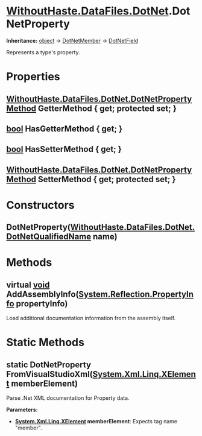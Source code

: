 # [WithoutHaste.DataFiles.DotNet](TableOfContents.WithoutHaste.DataFiles.DotNet.md).DotNetProperty

**Inheritance:** [object](https://docs.microsoft.com/en-us/dotnet/api/system.object) → [DotNetMember](WithoutHaste.DataFiles.DotNet.DotNetMember.md) → [DotNetField](WithoutHaste.DataFiles.DotNet.DotNetField.md)  

Represents a type's property.  

# Properties

## [WithoutHaste.DataFiles.DotNet.DotNetPropertyMethod](WithoutHaste.DataFiles.DotNet.DotNetPropertyMethod.md) GetterMethod { get; protected set; }

## [bool](https://docs.microsoft.com/en-us/dotnet/api/system.boolean) HasGetterMethod { get; }

## [bool](https://docs.microsoft.com/en-us/dotnet/api/system.boolean) HasSetterMethod { get; }

## [WithoutHaste.DataFiles.DotNet.DotNetPropertyMethod](WithoutHaste.DataFiles.DotNet.DotNetPropertyMethod.md) SetterMethod { get; protected set; }

# Constructors

## DotNetProperty([WithoutHaste.DataFiles.DotNet.DotNetQualifiedName](WithoutHaste.DataFiles.DotNet.DotNetQualifiedName.md) name)

# Methods

## virtual [void](https://docs.microsoft.com/en-us/dotnet/api/system.void) AddAssemblyInfo([System.Reflection.PropertyInfo](https://docs.microsoft.com/en-us/dotnet/api/system.reflection.propertyinfo) propertyInfo)

Load additional documentation information from the assembly itself.  

# Static Methods

## static DotNetProperty FromVisualStudioXml([System.Xml.Linq.XElement](https://docs.microsoft.com/en-us/dotnet/api/system.xml.linq.xelement) memberElement)

Parse .Net XML documentation for Property data.  

**Parameters:**  
* **[System.Xml.Linq.XElement](https://docs.microsoft.com/en-us/dotnet/api/system.xml.linq.xelement) memberElement**: Expects tag name "member".  

